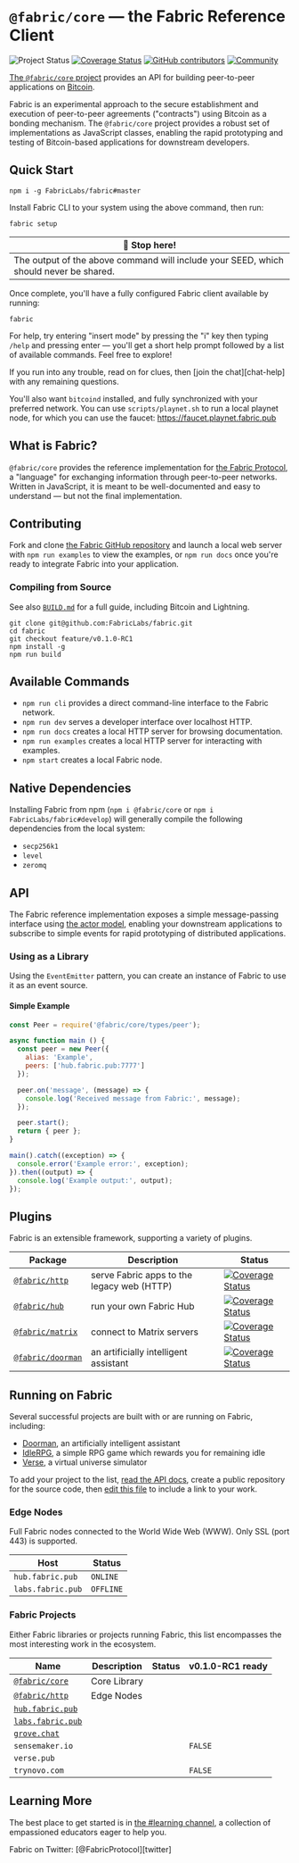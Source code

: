 # `@fabric/core` — the Fabric Reference Client
![Project Status][badge-status]
[![Coverage Status][badge-coverage]][coverage]
[![GitHub contributors][badge-contributors]][contributors]
[![Community][badge-chat]][chat]

[The `@fabric/core` project][fabric-github] provides an API for building peer-to-peer applications on [Bitcoin][bitcoin].

Fabric is an experimental approach to the secure establishment and execution of
peer-to-peer agreements ("contracts") using Bitcoin as a bonding mechanism. The
`@fabric/core` project provides a robust set of implementations as JavaScript
classes, enabling the rapid prototyping and testing of Bitcoin-based
applications for downstream developers.

## Quick Start
`npm i -g FabricLabs/fabric#master`

Install Fabric CLI to your system using the above command, then run:
```
fabric setup
```

| 🚨 Stop here! |
|--------------|
| The output of the above command will include your SEED, which should never be shared. |

Once complete, you'll have a fully configured Fabric client available by running:
```
fabric
```

For help, try entering "insert mode" by pressing the "i" key then typing `/help` and pressing enter — you'll get a short help prompt followed by a list of available commands.  Feel free to explore!

If you run into any trouble, read on for clues, then [join the chat][chat-help] with any remaining questions.

You'll also want `bitcoind` installed, and fully synchronized with your
preferred network.  You can use `scripts/playnet.sh` to run a local playnet
node, for which you can use the faucet: https://faucet.playnet.fabric.pub

## What is Fabric?
`@fabric/core` provides the reference implementation for [the Fabric Protocol][protocol], a "language" for exchanging information through peer-to-peer networks.  Written in JavaScript, it is meant to be well-documented and easy to understand — but not the final implementation.

## Contributing
Fork and clone [the Fabric GitHub repository][fabric-github] and launch a local
web server with `npm run examples` to view the examples, or `npm run docs` once
you're ready to integrate Fabric into your application.

### Compiling from Source
See also [`BUILD.md`][build-guide] for a full guide, including Bitcoin and Lightning.

```
git clone git@github.com:FabricLabs/fabric.git
cd fabric
git checkout feature/v0.1.0-RC1
npm install -g
npm run build
```

## Available Commands
- `npm run cli` provides a direct command-line interface to the Fabric network.
- `npm run dev` serves a developer interface over localhost HTTP.
- `npm run docs` creates a local HTTP server for browsing documentation.
- `npm run examples` creates a local HTTP server for interacting with examples.
- `npm start` creates a local Fabric node.

## Native Dependencies
Installing Fabric from npm (`npm i @fabric/core` or
`npm i FabricLabs/fabric#develop`) will generally compile the following
dependencies from the local system:
- `secp256k1`
- `level`
- `zeromq`

## API
The Fabric reference implementation exposes a simple message-passing interface
using [the actor model][actor-model], enabling your downstream applications to
subscribe to simple events for rapid prototyping of distributed applications.

### Using as a Library
Using the `EventEmitter` pattern, you can create an instance of Fabric to use
it as an event source.

#### Simple Example
```js
const Peer = require('@fabric/core/types/peer');

async function main () {
  const peer = new Peer({
    alias: 'Example',
    peers: ['hub.fabric.pub:7777']
  });

  peer.on('message', (message) => {
    console.log('Received message from Fabric:', message);
  });

  peer.start();
  return { peer };
}

main().catch((exception) => {
  console.error('Example error:', exception);
}).then((output) => {
  console.log('Example output:', output);
});
```

## Plugins
Fabric is an extensible framework, supporting a variety of plugins.

| Package                            | Description                                | Status                                                               |
|------------------------------------|--------------------------------------------|----------------------------------------------------------------------|
| [`@fabric/http`][http-plugin]      | serve Fabric apps to the legacy web (HTTP) | [![Coverage Status][badge-http-coverage]][badge-http-coverage]       |
| [`@fabric/hub`][hub-plugin]        | run your own Fabric Hub                    | [![Coverage Status][badge-hub-coverage]][badge-hub-coverage]         |
| [`@fabric/matrix`][matrix-plugin]  | connect to Matrix servers                  | [![Coverage Status][badge-matrix-coverage]][badge-matrix-coverage]   |
| [`@fabric/doorman`][doorman]       | an artificially intelligent assistant      | [![Coverage Status][badge-doorman-coverage]][doorman-coverage-home]  |

## Running on Fabric
Several successful projects are built with or are running on Fabric, including:

- [Doorman][doorman], an artificially intelligent assistant
- [IdleRPG][idlerpg], a simple RPG game which rewards you for remaining idle
- [Verse][verse], a virtual universe simulator

To add your project to the list, [read the API docs][api-docs], create a public
repository for the source code, then [edit this file][edit-readme] to include a
link to your work.

### Edge Nodes
Full Fabric nodes connected to the World Wide Web (WWW).  Only SSL (port 443) is supported.

| Host | Status |
| ---- | ------ |
| `hub.fabric.pub` | `ONLINE`
| `labs.fabric.pub` | `OFFLINE`

### Fabric Projects
Either Fabric libraries or projects running Fabric, this list encompasses the most interesting work in the ecosystem.

| Name | Description | Status | v0.1.0-RC1 ready
| ---- | ----------- | ------ | ----------
| [`@fabric/core`][fabric-github] | Core Library
| [`@fabric/http`][http-plugin] | Edge Nodes
| [`hub.fabric.pub`](https://hub.fabric.pub) |
| [`labs.fabric.pub`](https://labs.fabric.pub) |
| [`grove.chat`][chat] |
| `sensemaker.io` | | | `FALSE`
| `verse.pub`
| `trynovo.com` | | | `FALSE`

## Learning More
The best place to get started is in [the #learning channel][learning], a
collection of empassioned educators eager to help you.

Fabric on Twitter: [@FabricProtocol][twitter]

[bitcoin]: https://bitcoin.org
[build-guide]: BUILD.md
[chat]: https://grove.chat
[chat-support]: https://grove.chat/#/room/#help:fabric.pub
[coverage]: https://codecov.io/gh/FabricLabs/fabric
[development]: https://grove.chat/#/room/#development:fabric.pub
[fabric-github]: https://github.com/FabricLabs/fabric
[fabric-http]: https://github.com/FabricLabs/fabric-http
[protocol]: PROTOCOL.md
[learning]: https://grove.chat/#/room/#learning:fabric.pub

[api-docs]: https://dev.fabric.pub

[fabric-github]: https://github.com/FabricLabs/fabric
[http-plugin]: https://github.com/FabricLabs/fabric-http
[hub-plugin]: https://github.com/FabricLabs/hub.fabric.pub
[matrix-plugin]: https://github.com/FabricLabs/fabric-matrix
[twilio-plugin]: https://github.com/FabricLabs/fabric-twilio
[zapier-plugin]: https://github.com/FabricLabs/fabric-zapier
[github-plugin]: https://github.com/FabricLabs/fabric-github

[edit-readme]: https://github.com/FabricLabs/fabric/edit/master/README.md
[contributors]: https://github.com/FabricLabs/fabric/graphs/contributors
[build-status]: https://app.travis-ci.com/github/FabricLabs/fabric

[badge-status]: https://img.shields.io/badge/status-experimental-rainbow.svg?style=flat-square
[badge-build]: https://img.shields.io/travis/FabricLabs/fabric.svg?branch=master&style=flat-square
[badge-coverage]: https://img.shields.io/codecov/c/github/FabricLabs/fabric.svg?style=flat-square
[badge-contributors]: https://img.shields.io/github/contributors/FabricLabs/fabric.svg?style=flat-square
[badge-chat]: https://img.shields.io/matrix/hub:fabric.pub.svg?server_fqdn=matrix.org&style=flat-square

[badge-doorman-status]: https://img.shields.io/travis/FabricLabs/doorman.svg?branch=master&style=flat-square
[badge-doorman-coverage]: https://img.shields.io/codecov/c/github/FabricLabs/doorman.svg?style=flat-square
[badge-http-status]: https://img.shields.io/travis/FabricLabs/fabric-http.svg?branch=master&style=flat-square
[badge-hub-status]: https://img.shields.io/travis/FabricLabs/fabric-hub.svg?branch=master&style=flat-square
[badge-http-coverage]: https://img.shields.io/codecov/c/github/FabricLabs/fabric-http.svg?style=flat-square
[badge-hub-coverage]: https://img.shields.io/codecov/c/github/FabricLabs/fabric-hub.svg?style=flat-square
[badge-matrix-status]: https://img.shields.io/travis/FabricLabs/fabric-matrix.svg?branch=master&style=flat-square
[badge-matrix-coverage]: https://img.shields.io/codecov/c/github/FabricLabs/fabric-matrix.svg?style=flat-square
[badge-twilio-status]: https://img.shields.io/travis/FabricLabs/fabric-twilio.svg?branch=master&style=flat-square
[badge-twilio-coverage]: https://img.shields.io/codecov/c/github/FabricLabs/fabric-twilio.svg?style=flat-square
[badge-zapier-status]: https://img.shields.io/travis/FabricLabs/fabric-zapier.svg?branch=master&style=flat-square
[badge-zapier-coverage]: https://img.shields.io/codecov/c/github/FabricLabs/fabric-zapier.svg?style=flat-square
[badge-soundtrack-status]: https://img.shields.io/travis/FabricLabs/soundtrack.svg?branch=master&style=flat-square
[badge-soundtrack-coverage]: https://img.shields.io/codecov/c/github/FabricLabs/soundtrack.svg?style=flat-square
[badge-github-status]: https://img.shields.io/travis/FabricLabs/fabric-github.svg?branch=master&style=flat-square
[badge-github-coverage]: https://img.shields.io/codecov/c/github/FabricLabs/fabric-github.svg?style=flat-square

[doorman-test-status]: https://app.travis-ci.com/github/FabricLabs/doorman
[http-test-status]: https://app.travis-ci.com/github/FabricLabs/fabric-http
[matrix-test-status]: https://app.travis-ci.com/github/FabricLabs/fabric-matrix
[twilio-test-status]: https://app.travis-ci.com/github/FabricLabs/fabric-twilio
[zapier-test-status]: https://app.travis-ci.com/github/FabricLabs/fabric-zapier
[soundtrack-test-status]: https://app.travis-ci.com/github/FabricLabs/soundtrack
[github-test-status]: https://app.travis-ci.com/github/FabricLabs/fabric-github

[doorman-coverage-home]: https://codecov.io/gh/FabricLabs/doorman
[http-coverage-home]: https://codecov.io/gh/FabricLabs/fabric-http
[soundtrack-coverage-home]: https://codecov.io/gh/FabricLabs/soundtrack
[github-coverage-home]: https://codecov.io/gh/FabricLabs/fabric-github

[soundtrack.io]: https://soundtrack.io
[soundtrack]: https://github.com/FabricLabs/soundtrack
[doorman]: https://github.com/FabricLabs/doorman
[idlerpg]: https://to.fabric.pub/#idlerpg:verse.im
[verse]: https://github.com/FabricLabs/verse

[everything-is-broken]: https://medium.com/message/everything-is-broken-81e5f33a24e1
[coordination]: https://i.imgur.com/Ki3fbTh.gif
[bitcoin-donations]: bitcoin:3CHGLadfbcKrM1sS5uYtASaq75VAuMSMpb
[bitcoin-donations-image]: https://fabric.pub/assets/3CHGLadfbcKrM1sS5uYtASaq75VAuMSMpb.png
[x (formerly twitter)]: https://x.com/FabricProtocol
[join]: https://chat.fabric.pub#register
[actor-model]: http://hdl.handle.net/1721.1/6935
[specification]: https://dev.fabric.pub/snippets/specification.html
[releases]: https://github.com/FabricLabs/fabric/releases
